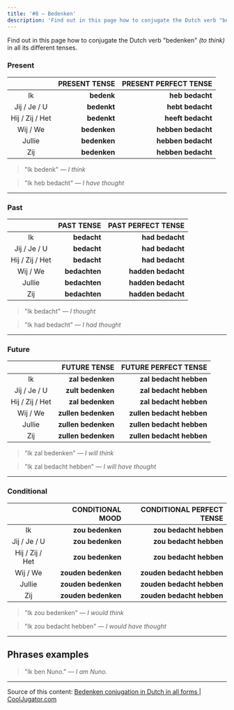 ```yaml
---
title: '#8 — Bedenken'
description: 'Find out in this page how to conjugate the Dutch verb "bedenken" (to think) in all its different tenses.'
---
```


Find out in this page how to conjugate the Dutch verb "bedenken" _(to think)_ in all its different tenses.

### Present

|                 | PRESENT TENSE | PRESENT PERFECT TENSE |
| :-------------: | ------------: | --------------------: |
|       Ik        |        **bedenk** |           **heb bedacht** |
|  Jij / Je / U   |       **bedenkt** |          **hebt bedacht** |
| Hij / Zij / Het |       **bedenkt** |         **heeft bedacht** |
|    Wij / We     |      **bedenken** |        **hebben bedacht** |
|     Jullie      |      **bedenken** |        **hebben bedacht** |
|       Zij       |      **bedenken** |        **hebben bedacht** |

> "Ik bedenk"
> _— I think_

> "Ik heb bedacht"
> _— I have thought_

---

### Past

|                 | PAST TENSE | PAST PERFECT TENSE |
| :-------------: | ---------: | -----------------: |
|       Ik        |    **bedacht** |        **had bedacht** |
|  Jij / Je / U   |    **bedacht** |        **had bedacht** |
| Hij / Zij / Het |    **bedacht** |        **had bedacht** |
|    Wij / We     |  **bedachten** |     **hadden bedacht** |
|     Jullie      |  **bedachten** |     **hadden bedacht** |
|       Zij       |  **bedachten** |     **hadden bedacht** |

> "Ik bedacht"
> _— I thought_

> "Ik had bedacht"
> _— I had thought_

---

### Future

|                 |    FUTURE TENSE |  FUTURE PERFECT TENSE |
| :-------------: | --------------: | --------------------: |
|       Ik        |    **zal bedenken** |    **zal bedacht hebben** |
|  Jij / Je / U   |   **zult bedenken** |    **zal bedacht hebben** |
| Hij / Zij / Het |    **zal bedenken** |    **zal bedacht hebben** |
|    Wij / We     | **zullen bedenken** | **zullen bedacht hebben** |
|     Jullie      | **zullen bedenken** | **zullen bedacht hebben** |
|       Zij       | **zullen bedenken** | **zullen bedacht hebben** |

> "Ik zal bedenken"
> _— I will think_

> "Ik zal bedacht hebben"
> _— I will have thought_

---

### Conditional

|                 | CONDITIONAL MOOD | CONDITIONAL PERFECT TENSE |
| :-------------: | ---------------: | ------------------------: |
|       Ik        |     **zou bedenken** |        **zou bedacht hebben** |
|  Jij / Je / U   |     **zou bedenken** |        **zou bedacht hebben** |
| Hij / Zij / Het |     **zou bedenken** |        **zou bedacht hebben** |
|    Wij / We     |  **zouden bedenken** |     **zouden bedacht hebben** |
|     Jullie      |  **zouden bedenken** |     **zouden bedacht hebben** |
|       Zij       |  **zouden bedenken** |     **zouden bedacht hebben** |

> "Ik zou bedenken"
> _— I would think_

> "Ik zou bedacht hebben"
> _— I would have thought_

---

## Phrases examples

> "Ik ben Nuno."
> _— I am Nuno._

---

Source of this content: [Bedenken conjugation in Dutch in all forms | CoolJugator.com](https://cooljugator.com/nl/bedenken)
